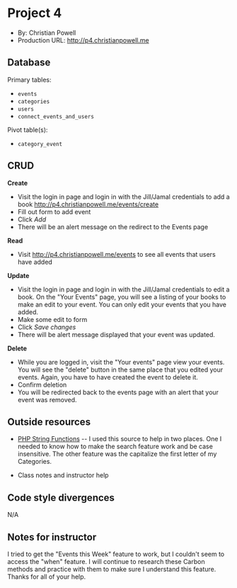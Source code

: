 # Project 4
+ By: Christian Powell
+ Production URL: <http://p4.christianpowell.me>

## Database

Primary tables:
  + `events`
  + `categories`
  + `users`
  + `connect_events_and_users`
  
Pivot table(s):
  + `category_event`


## CRUD
__Create__
  + Visit the login in page and login in with the Jill/Jamal credentials to add a book <http://p4.christianpowell.me/events/create>
  + Fill out form to add event
  + Click *Add*
  + There will be an alert message on the redirect to the Events page
  
__Read__
  + Visit <http://p4.christianpowell.me/events> to see all events that users have added
    
__Update__
  + Visit the login in page and login in with the Jill/Jamal credentials to edit a book. On the "Your Events" page, you will see a listing of your books to make an edit to your event. You can only edit your events that you have added.
  + Make some edit to form
  + Click *Save changes*
  + There will be alert message displayed that your event was updated.
  
__Delete__
  + While you are logged in, visit the "Your events" page view your events. You will see the "delete" button in the same place that you edited your events. Again, you have to have created the event to delete it.
  + Confirm deletion
  + You will be redirected back to the events page with an alert that your event was removed.

## Outside resources
 * [PHP String Functions](http://php.net/manual/en/function.ucfirst.php) -- I used this source to help in two places. One I needed to know how to make the search feature work and be case insensitive. The other feature was the capitalize the first letter of my Categories. 
 
 * Class notes and instructor help

## Code style divergences
N/A

## Notes for instructor
I tried to get the "Events this Week" feature to work, but I couldn't seem to access the "when" feature. I will continue to research these Carbon methods and practice with them to make sure I understand this feature. Thanks for all of your help.